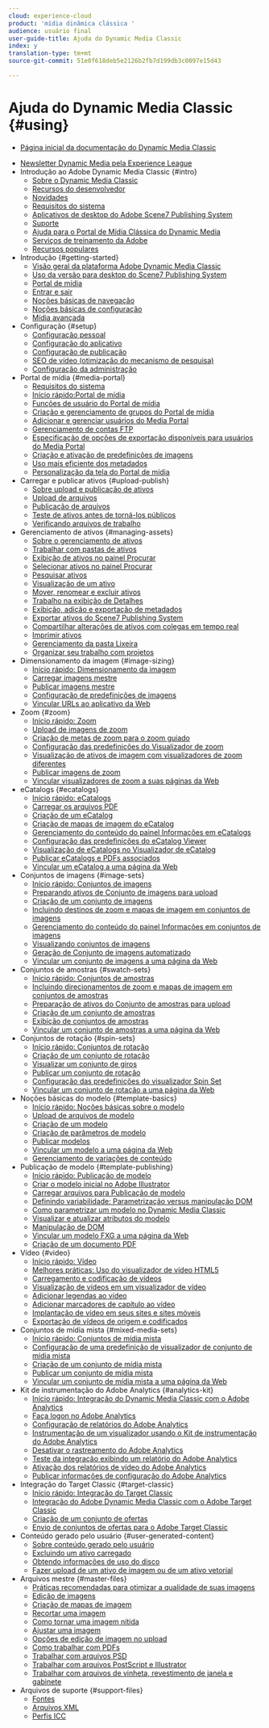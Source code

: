 ```yaml
---
cloud: experience-cloud
product: 'mídia dinâmica clássica '
audience: usuário final
user-guide-title: Ajuda do Dynamic Media Classic
index: y
translation-type: tm+mt
source-git-commit: 51e0f618deb5e2126b2fb7d199db3c0097e15d43

---
```



# Ajuda do Dynamic Media Classic {#using}

+ [Página inicial da documentação do Dynamic Media Classic](home.md)
<!-- + [New Dynamic Media Classic user interface coming in first half of 2020](new-ui-2020.md)-->
+ [Newsletter Dynamic Media pela Experience League](dynamic-media-newsletter.md)
+ Introdução ao Adobe Dynamic Media Classic {#intro}
   + [Sobre o Dynamic Media Classic](introduction.md)
   + [Recursos do desenvolvedor](developer-resources.md)
   + [Novidades](whats-new.md)
   + [Requisitos do sistema](system-requirements.md)
   + [Aplicativos de desktop do Adobe Scene7 Publishing System](scene7-publishing-system-desktop-applications.md)
   + [Suporte](support.md)
   + [Ajuda para o Portal de Mídia Clássica do Dynamic Media](help-scene7-media-portal.md)
   + [Serviços de treinamento da Adobe](training-services.md)
   + [Recursos populares](popular-resources.md)
+ Introdução {#getting-started}
   + [Visão geral da plataforma Adobe Dynamic Media Classic](scene7-platform-overview.md)
   + [Uso da versão para desktop do Scene7 Publishing System](using-scene7-publishing-system-desktop.md)
   + [Portal de mídia](media-portal.md)
   + [Entrar e sair](signing-out.md)
   + [Noções básicas de navegação](navigation-basics.md)
   + [Noções básicas de configuração](setup-basics.md)
   + [Mídia avançada](rich-media.md)
+ Configuração {#setup}
   + [Configuração pessoal](personal-setup.md)
   + [Configuração do aplicativo](application-setup.md)
   + [Configuração de publicação](publish-setup.md)
   + [SEO de vídeo (otimização do mecanismo de pesquisa)](video-seo-search-engine-optimization.md)
   + [Configuração da administração](administration-setup.md)
+ Portal de mídia {#media-portal}
   + [Requisitos do sistema](system-requirements-1.md)
   + [Início rápido:Portal de mídia](quick-start-media-portal-administration.md)
   + [Funções de usuário do Portal de mídia](media-portal-user-roles.md)
   + [Criação e gerenciamento de grupos do Portal de mídia](creating-media-portal-groups.md)
   + [Adicionar e gerenciar usuários do Media Portal](adding-media-portal-users.md)
   + [Gerenciamento de contas FTP](ftp-accounts.md)
   + [Especificação de opções de exportação disponíveis para usuários do Media Portal](specifying-export-options-available-media.md)
   + [Criação e ativação de predefinições de imagens](creating-enabling-image-presets.md)
   + [Uso mais eficiente dos metadados](making-efficient-metadata.md)
   + [Personalização da tela do Portal de mídia](customizing-media-portal-screen.md)
+ Carregar e publicar ativos {#upload-publish}
   + [Sobre upload e publicação de ativos](about-asset-upload-publish.md)
   + [Upload de arquivos](uploading-files.md)
   + [Publicação de arquivos ](publishing-files.md)
   + [Teste de ativos antes de torná-los públicos](testing-assets-making-them-public.md)
   + [Verificando arquivos de trabalho](checking-job-files.md)
+ Gerenciamento de ativos {#managing-assets}
   + [Sobre o gerenciamento de ativos](about-managing-assets.md)
   + [Trabalhar com pastas de ativos](asset-folders.md)
   + [Exibição de ativos no painel Procurar](viewing-assets-browse-panel.md)
   + [Selecionar ativos no painel Procurar](selecting-assets-browse-panel.md)
   + [Pesquisar ativos](searching-assets.md)
   + [Visualização de um ativo](previewing-asset.md)
   + [Mover, renomear e excluir ativos](moving-renaming-deleting-assets.md)
   + [Trabalho na exibição de Detalhes ](detail-view.md)
   + [Exibição, adição e exportação de metadados](viewing-adding-exporting-metadata.md)
   + [Exportar ativos do Scene7 Publishing System](exporting-assets-scene7-publishing-system.md)
   + [Compartilhar alterações de ativos com colegas em tempo real](sharing-asset-changes-peers-real.md)
   + [Imprimir ativos](printing-assets.md)
   + [Gerenciamento da pasta Lixeira](trash-folder.md)
   + [Organizar seu trabalho com projetos](organizing-projects.md)
+ Dimensionamento da imagem {#image-sizing}
   + [Início rápido: Dimensionamento da imagem](quick-start-image-sizing.md)
   + [Carregar imagens mestre](uploading-master-images.md)
   + [Publicar imagens mestre](publishing-master-images.md)
   + [Configuração de predefinições de imagens](setting-image-presets.md)
   + [Vincular URLs ao aplicativo da Web](linking-urls-web-application.md)
+ Zoom {#zoom}
   + [Início rápido: Zoom](quick-start-zoom.md)
   + [Upload de imagens de zoom](uploading-zoom-images.md)
   + [Criação de metas de zoom para o zoom guiado](creating-zoom-targets-guided-zoom.md)
   + [Configuração das predefinições do Visualizador de zoom](setting-zoom-viewer-presets.md)
   + [Visualização de ativos de imagem com visualizadores de zoom diferentes](previewing-image-assets-different-zoom.md)
   + [Publicar imagens de zoom](publishing-zoom-images.md)
   + [Vincular visualizadores de zoom a suas páginas da Web](linking-zoom-viewers-web-pages.md)
+ eCatalogs {#ecatalogs}
   + [Início rápido: eCatalogs](quick-start-ecatalog.md)
   + [Carregar os arquivos PDF](uploading-pdf-files.md)
   + [Criação de um eCatalog](creating-ecatalog.md)
   + [Criação de mapas de imagem do eCatalog](creating-ecatalog-image-maps.md)
   + [Gerenciamento do conteúdo do painel Informações em eCatalogs](info-panel-content.md)
   + [Configuração das predefinições do eCatalog Viewer](setting-ecatalog-viewer-presets.md)
   + [Visualização de eCatalogs no Visualizador de eCatalog](previewing-ecatalogs-ecatalog-viewer.md)
   + [Publicar eCatalogs e PDFs associados](publishing-ecatalogs-associated-pdfs.md)
   + [Vincular um eCatalog a uma página da Web](linking-ecatalog-web-page.md)
+ Conjuntos de imagens {#image-sets}
   + [Início rápido: Conjuntos de imagens](quick-start-image-sets.md)
   + [Preparando ativos de Conjunto de imagens para upload](preparing-image-set-assets-upload.md)
   + [Criação de um conjunto de imagens](creating-image-set.md)
   + [Incluindo destinos de zoom e mapas de imagem em conjuntos de imagens](including-zoom-targets-image-maps.md)
   + [Gerenciamento do conteúdo do painel Informações em conjuntos de imagens](info-panel-content-1.md)
   + [Visualizando conjuntos de imagens](viewing-image-sets.md)
   + [Geração de Conjunto de imagens automatizado](automated-image-set-generation.md)
   + [Vincular um conjunto de imagens a uma página da Web](linking-image-set-web-page.md)
+ Conjuntos de amostras {#swatch-sets}
   + [Início rápido: Conjuntos de amostras](quick-start-swatch-sets.md)
   + [Incluindo direcionamentos de zoom e mapas de imagem em conjuntos de amostras](including-zoom-targets-image-maps-1.md)
   + [Preparação de ativos do Conjunto de amostras para upload](preparing-swatch-set-assets-upload.md)
   + [Criação de um conjunto de amostras](creating-swatch-set.md)
   + [Exibição de conjuntos de amostras](viewing-swatch-sets.md)
   + [Vincular um conjunto de amostras a uma página da Web](linking-swatch-set-web-page.md)
+ Conjuntos de rotação {#spin-sets}
   + [Início rápido: Conjuntos de rotação](quick-start-spin-sets.md)
   + [Criação de um conjunto de rotação](creating-spin-set.md)
   + [Visualizar um conjunto de giros](previewing-spin-set.md)
   + [Publicar um conjunto de rotação](publishing-spin-set.md)
   + [Configuração das predefinições do visualizador Spin Set](setting-spin-set-viewer-presets.md)
   + [Vincular um conjunto de rotação a uma página da Web](linking-spin-set-web-page.md)
+ Noções básicas do modelo {#template-basics}
   + [Início rápido: Noções básicas sobre o modelo](quick-start-template-basics.md)
   + [Upload de arquivos de modelo](uploading-template-files.md)
   + [Criação de um modelo](creating-template.md)
   + [Criação de parâmetros de modelo](creating-template-parameters.md)
   + [Publicar modelos](publishing-templates.md)
   + [Vincular um modelo a uma página da Web](linking-template-web-page.md)
   + [Gerenciamento de variações de conteúdo](content-variations.md)
+ Publicação de modelo {#template-publishing}
   + [Início rápido: Publicação de modelo](quick-start-template-publishing.md)
   + [Criar o modelo inicial no Adobe Illustrator](create-initial-template-illustrator.md)
   + [Carregar arquivos para Publicação de modelo](upload-files-template-publishing.md)
   + [Definindo variabilidade: Parametrização versus manipulação DOM](defining-variability-parameterization-versus-dom.md)
   + [Como parametrizar um modelo no Dynamic Media Classic](parameterizing-template-scene7.md)
   + [Visualizar e atualizar atributos do modelo](preview-update-template-attributes.md)
   + [Manipulação de DOM](dom-manipulation.md)
   + [Vincular um modelo FXG a uma página da Web](linking-fxg-template-web-page.md)
   + [Criação de um documento PDF](creating-pdf-document.md)
+ Vídeo {#video}
   + [Início rápido: Vídeo](quick-start-video.md)
   + [Melhores práticas: Uso do visualizador de vídeo HTML5](best-practice-using-html5-video.md)
   + [Carregamento e codificação de vídeos](uploading-encoding-videos.md)
   + [Visualização de vídeos em um visualizador de vídeo](previewing-videos-video-viewer.md)
   + [Adicionar legendas ao vídeo](adding-captions-video.md)
   + [Adicionar marcadores de capítulo ao vídeo](adding-chapter-markers-video.md)
   + [Implantação de vídeo em seus sites e sites móveis](deploying-video-websites-mobile-sites.md)
   + [Exportação de vídeos de origem e codificados](exporting-source-encoded-videos.md)
+ Conjuntos de mídia mista {#mixed-media-sets}
   + [Início rápido: Conjuntos de mídia mista](quick-start-mixed-media-sets.md)
   + [Configuração de uma predefinição de visualizador de conjunto de mídia mista](setting-mixed-media-set-viewer.md)
   + [Criação de um conjunto de mídia mista](creating-mixed-media-set.md)
   + [Publicar um conjunto de mídia mista](publishing-mixed-media-set.md)
   + [Vincular um conjunto de mídia mista a uma página da Web](linking-mixed-media-set-web.md)
+ Kit de instrumentação do Adobe Analytics {#analytics-kit}
   + [Início rápido: Integração do Dynamic Media Classic com o Adobe Analytics ](quick-start-integrating-scene7-analytics.md)
   + [Faça logon no Adobe Analytics](log-analytics.md)
   + [Configuração de relatórios do Adobe Analytics](configuring-analytics-reports.md)
   + [Instrumentação de um visualizador usando o Kit de instrumentação do Adobe Analytics](instrumenting-viewer-using-analytics-instrumentation.md)
   + [Desativar o rastreamento do Adobe Analytics](disabling-analytics-tracking.md)
   + [Teste da integração exibindo um relatório do Adobe Analytics](testing-integration-viewing-analytics-report.md)
   + [Ativação dos relatórios de vídeo do Adobe Analytics](enabling-analytics-video-reports.md)
   + [Publicar informações de configuração do Adobe Analytics](publishing-analytics-configuration-information.md)
+ Integração do Target Classic {#target-classic}
   + [Início rápido: Integração do Target Classic](quick-start-target-classic-integration.md)
   + [Integração do Adobe Dynamic Media Classic com o Adobe Target Classic](integrating-scene7-target-classic.md)
   + [Criação de um conjunto de ofertas](creating-offer-set.md)
   + [Envio de conjuntos de ofertas para o Adobe Target Classic](pushing-offer-sets-target-classic.md)
+ Conteúdo gerado pelo usuário {#user-generated-content}
   + [Sobre conteúdo gerado pelo usuário](about-ugc.md)
   + [Excluindo um ativo carregado](deleting-uploaded-asset.md)
   + [Obtendo informações de uso do disco](getting-disk-usage-information.md)
   + [Fazer upload de um ativo de imagem ou de um ativo vetorial](uploading-image-asset-or-vector.md)
+ Arquivos mestre {#master-files}
   + [Práticas recomendadas para otimizar a qualidade de suas imagens](best-practices-optimizing-quality-images.md)
   + [Edição de imagens](editing-images.md)
   + [Criação de mapas de imagem](creating-image-maps.md)
   + [Recortar uma imagem](cropping-image.md)
   + [Como tornar uma imagem nítida](sharpening-image.md)
   + [Ajustar uma imagem](adjusting-image.md)
   + [Opções de edição de imagem no upload](image-editing-options-upload.md)
   + [Como trabalhar com PDFs](pdfs.md)
   + [Trabalhar com arquivos PSD ](psd-files.md)
   + [Trabalhar com arquivos PostScript e Illustrator](postscript-illustrator-files.md)
   + [Trabalhar com arquivos de vinheta, revestimento de janela e gabinete](vignette-window-covering-cabinet-files.md)
+ Arquivos de suporte {#support-files}
   + [Fontes](fonts.md)
   + [Arquivos XML](xml-files.md)
   + [Perfis ICC](icc-profiles.md)
